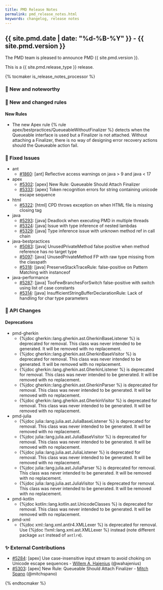 ```yaml
---
title: PMD Release Notes
permalink: pmd_release_notes.html
keywords: changelog, release notes
---
```


## {{ site.pmd.date | date: "%d-%B-%Y" }} - {{ site.pmd.version }}

The PMD team is pleased to announce PMD {{ site.pmd.version }}.

This is a {{ site.pmd.release_type }} release.

{% tocmaker is_release_notes_processor %}

### 🚀 New and noteworthy

### 🌟 New and changed rules

#### New Rules
* The new Apex rule {% rule apex/bestpractices/QueueableWithoutFinalizer %} detects when the Queueable interface
  is used but a Finalizer is not attached. Without attaching a Finalizer, there is no way of designing error
  recovery actions should the Queueable action fail.

### 🐛 Fixed Issues
* ant
  * [#1860](https://github.com/pmd/pmd/issues/1860): \[ant] Reflective access warnings on java > 9 and java < 17
* apex
  * [#5302](https://github.com/pmd/pmd/issues/5302): \[apex] New Rule: Queueable Should Attach Finalizer
  * [#5333](https://github.com/pmd/pmd/issues/5333): \[apex] Token recognition errors for string containing unicode escape sequence
* html
  * [#5322](https://github.com/pmd/pmd/issues/5322): \[html] CPD throws exception on when HTML file is missing closing tag
* java
  * [#5293](https://github.com/pmd/pmd/issues/5293): \[java] Deadlock when executing PMD in multiple threads
  * [#5324](https://github.com/pmd/pmd/issues/5324): \[java] Issue with type inference of nested lambdas
  * [#5329](https://github.com/pmd/pmd/issues/5329): \[java] Type inference issue with unknown method ref in call chain
* java-bestpractices
  * [#5083](https://github.com/pmd/pmd/issues/5083): \[java] UnusedPrivateMethod false positive when method reference has no target type
  * [#5097](https://github.com/pmd/pmd/issues/5097): \[java] UnusedPrivateMethod FP with raw type missing from the classpath
  * [#5318](https://github.com/pmd/pmd/issues/5318): \[java] PreserveStackTraceRule: false-positive on Pattern Matching with instanceof
* java-performance
  * [#5287](https://github.com/pmd/pmd/issues/5287): \[java] TooFewBranchesForSwitch false-positive with switch using list of case constants
  * [#5314](https://github.com/pmd/pmd/issues/5314): \[java] InsufficientStringBufferDeclarationRule: Lack of handling for char type parameters

### 🚨 API Changes

#### Deprecations
* pmd-gherkin
  * {%jdoc gherkin::lang.gherkin.ast.GherkinBaseListener %} is deprecated for removal. This class was never intended
    to be generated. It will be removed with no replacement.
  * {%jdoc gherkin::lang.gherkin.ast.GherkinBaseVisitor %} is deprecated for removal. This class was never intended
    to be generated. It will be removed with no replacement.
  * {%jdoc gherkin::lang.gherkin.ast.GherkinListener %} is deprecated for removal. This class was never intended
    to be generated. It will be removed with no replacement.
  * {%jdoc gherkin::lang.gherkin.ast.GherkinParser %} is deprecated for removal. This class was never intended
    to be generated. It will be removed with no replacement.
  * {%jdoc gherkin::lang.gherkin.ast.GherkinVisitor %} is deprecated for removal. This class was never intended
    to be generated. It will be removed with no replacement.
* pmd-julia
  * {%jdoc julia::lang.julia.ast.JuliaBaseListener %} is deprecated for removal. This class was never intended to
    be generated. It will be removed with no replacement.
  * {%jdoc julia::lang.julia.ast.JuliaBaseVisitor %} is deprecated for removal. This class was never intended to
    be generated. It will be removed with no replacement.
  * {%jdoc julia::lang.julia.ast.JuliaListener %} is deprecated for removal. This class was never intended to
    be generated. It will be removed with no replacement.
  * {%jdoc julia::lang.julia.ast.JuliaParser %} is deprecated for removal. This class was never intended to
    be generated. It will be removed with no replacement.
  * {%jdoc julia::lang.julia.ast.JuliaVisitor %} is deprecated for removal. This class was never intended to
    be generated. It will be removed with no replacement.
* pmd-kotlin
  * {%jdoc kotlin::lang.kotlin.ast.UnicodeClasses %} is deprecated for removal. This class was never intended to
    be generated. It will be removed with no replacement.
* pmd-xml
  * {%jdoc xml::lang.xml.antlr4.XMLLexer %} is deprecated for removal. Use {%jdoc !!xml::lang.xml.ast.XMLLexer %}
    instead (note different package `ast` instead of `antlr4`).

### ✨ External Contributions
* [#5284](https://github.com/pmd/pmd/pull/5284): \[apex] Use case-insensitive input stream to avoid choking on Unicode escape sequences - [Willem A. Hajenius](https://github.com/wahajenius) (@wahajenius)
* [#5303](https://github.com/pmd/pmd/pull/5303): \[apex] New Rule: Queueable Should Attach Finalizer - [Mitch Spano](https://github.com/mitchspano) (@mitchspano)

{% endtocmaker %}


